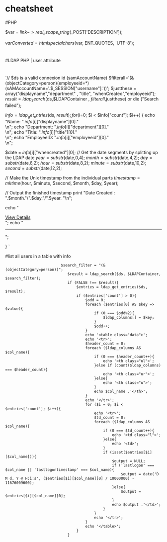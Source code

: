 # cheatsheet
#PHP

$var = $link->real_escape_string($_POST['DESCRIPTION']); 

$varConverted = htmlspecialchars($var, ENT_QUOTES, 'UTF-8');
#


#LDAP PHP | user attribute
#
`// $ds is a valid connexion id (samAccountName)
$filterall='(&(objectCategory=person)(employeeid=*)(sAMAccountName='.$_SESSION["username"].'))';
$justthese = array("displayname","department" , "title",  "whenCreated","employeeid"); 
$result = ldap_search($ds,$LDAPContainer , $filterall ,$justthese) or die ("Search failed");

$info = ldap_get_entries($ds, $result);
for ($i=0; $i < $info["count"]; $i++) { 
echo "Name: ".$info[$i]["displayname"][0]."<br>\n"; 
echo "Department: ".$info[$i]["department"][0]."<br>\n";
echo "Title: ".$info[$i]["title"][0]."<br>\n"; 
echo "EmployeeID: ".$info[$i]["employeeid"][0]."<br>\n";

$date = $info[$i]["whencreated"][0];
// Get the date segments by splitting up the LDAP date
$year = substr($date,0,4);
$month = substr($date,4,2);
$day = substr($date,6,2);
$hour = substr($date,8,2);
$minute = substr($date,10,2);
$second = substr($date,12,2);

// Make the Unix timestamp from the individual parts
$timestamp = mktime($hour, $minute, $second, $month, $day, $year);

// Output the finished timestamp
print "Date Created : ".$month."/".$day."/".$year. "\n";


echo "<div class='archievebox'><a href=''>View Details</a></div>";
echo "<hr>"; 

} `

#list all users in a table with info


                             $search_filter = "(&(objectCategory=person))";
                                $result = ldap_search($ds, $LDAPContainer, $search_filter);
                                if (FALSE !== $result){
                                    $entries = ldap_get_entries($ds, $result);
                                    if ($entries['count'] > 0){
                                        $odd = 0;
                                        foreach ($entries[0] AS $key => $value){
                                            if (0 === $odd%2){
                                                $ldap_columns[] = $key;
                                            }
                                            $odd++;
                                        }
                                        echo '<table class="data">';
                                        echo '<tr>';
                                        $header_count = 0;
                                        foreach ($ldap_columns AS $col_name){
                                            if (0 === $header_count++){
                                                echo '<th class="ul">';
                                            }else if (count($ldap_columns) === $header_count){
                                                echo '<th class="ur">';
                                            }else{
                                                echo '<th class="u">';
                                            }
                                            echo $col_name .'</th>';
                                        }
                                        echo '</tr>';
                                        for ($i = 0; $i < $entries['count']; $i++){
                                            echo '<tr>';
                                            $td_count = 0;
                                            foreach ($ldap_columns AS $col_name){
                                                if (0 === $td_count++){
                                                    echo '<td class="l">';
                                                }else{
                                                    echo '<td>';
                                                }
                                                if (isset($entries[$i][$col_name])){
                                                    $output = NULL;
                                                    if ('lastlogon' === $col_name || 'lastlogontimestamp' === $col_name){
                                                        $output = date('D M d, Y @ H:i:s', ($entries[$i][$col_name][0] / 10000000) - 11676009600);
                                                    }else{
                                                        $output = $entries[$i][$col_name][0];
                                                    }
                                                    echo $output .'</td>';
                                                }
                                            }
                                            echo '</tr>';
                                        }
                                        echo '</table>';
                                    }
                                }



